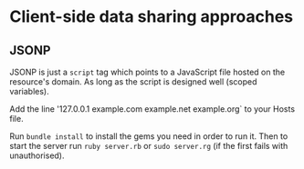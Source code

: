 # Client-side data sharing approaches

## JSONP

JSONP is just a `script` tag which points to a JavaScript file hosted on the resource's domain. As long as the script is designed well (scoped variables).

Add the line '127.0.0.1 example.com example.net example.org` to your Hosts file.

Run `bundle install` to install the gems you need in order to run it. Then to start the server run `ruby server.rb` or `sudo server.rg` (if the first fails with unauthorised).